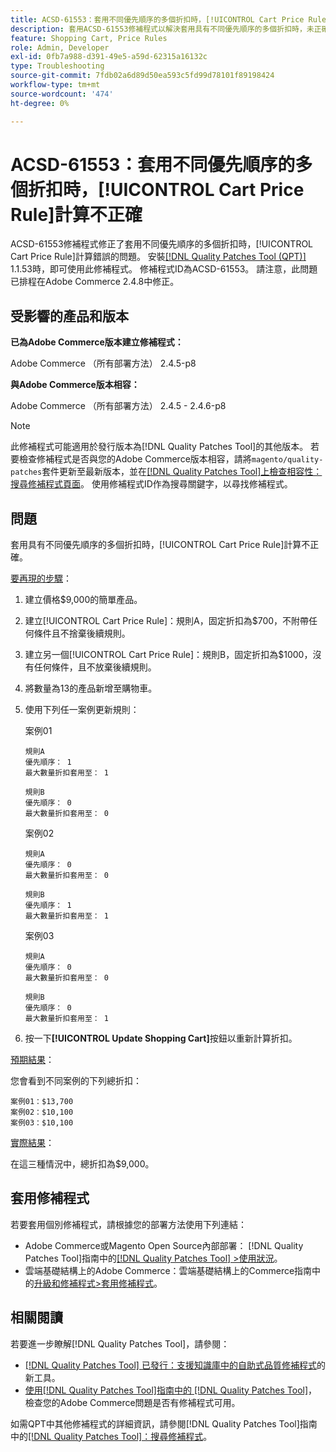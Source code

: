 ```yaml
---
title: ACSD-61553：套用不同優先順序的多個折扣時，[!UICONTROL Cart Price Rule]計算不正確
description: 套用ACSD-61553修補程式以解決套用具有不同優先順序的多個折扣時，未正確計算[!UICONTROL Cart Price Rule]的Adobe Commerce問題。
feature: Shopping Cart, Price Rules
role: Admin, Developer
exl-id: 0fb7a988-d391-49e5-a59d-62315a16132c
type: Troubleshooting
source-git-commit: 7fdb02a6d89d50ea593c5fd99d78101f89198424
workflow-type: tm+mt
source-wordcount: '474'
ht-degree: 0%

---
```


# ACSD-61553：套用不同優先順序的多個折扣時，[!UICONTROL Cart Price Rule]計算不正確

ACSD-61553修補程式修正了套用不同優先順序的多個折扣時，[!UICONTROL Cart Price Rule]計算錯誤的問題。 安裝[[!DNL Quality Patches Tool (QPT)]](https://experienceleague.adobe.com/zh-hant/docs/commerce-operations/tools/quality-patches-tool/quality-patches-tool-to-self-serve-quality-patches) 1.1.53時，即可使用此修補程式。 修補程式ID為ACSD-61553。 請注意，此問題已排程在Adobe Commerce 2.4.8中修正。

## 受影響的產品和版本

**已為Adobe Commerce版本建立修補程式：**

Adobe Commerce （所有部署方法） 2.4.5-p8

**與Adobe Commerce版本相容：**

Adobe Commerce （所有部署方法） 2.4.5 - 2.4.6-p8

>[!NOTE]
>
>此修補程式可能適用於發行版本為[!DNL Quality Patches Tool]的其他版本。 若要檢查修補程式是否與您的Adobe Commerce版本相容，請將`magento/quality-patches`套件更新至最新版本，並在[[!DNL Quality Patches Tool]上檢查相容性：搜尋修補程式頁面](https://experienceleague.adobe.com/tools/commerce-quality-patches/index.html?lang=zh-Hant)。 使用修補程式ID作為搜尋關鍵字，以尋找修補程式。

## 問題

套用具有不同優先順序的多個折扣時，[!UICONTROL Cart Price Rule]計算不正確。

<u>要再現的步驟</u>：

1. 建立價格$9,000的簡單產品。
1. 建立[!UICONTROL Cart Price Rule]：規則A，固定折扣為$700，不附帶任何條件且不捨棄後續規則。
1. 建立另一個[!UICONTROL Cart Price Rule]：規則B，固定折扣為$1000，沒有任何條件，且不放棄後續規則。
1. 將數量為13的產品新增至購物車。
1. 使用下列任一案例更新規則：

   案例01

       規則A
       優先順序： 1
       最大數量折扣套用至： 1
       
       規則B
       優先順序： 0
       最大數量折扣套用至： 0
   
   案例02

       規則A
       優先順序： 0
       最大數量折扣套用至： 0
       
       規則B
       優先順序： 1
       最大數量折扣套用至： 1
   
   案例03

       規則A
       優先順序： 0
       最大數量折扣套用至： 0
       
       規則B
       優先順序： 0
       最大數量折扣套用至： 1
   
1. 按一下&#x200B;**[!UICONTROL Update Shopping Cart]**&#x200B;按鈕以重新計算折扣。

<u>預期結果</u>：

您會看到不同案例的下列總折扣：

    案例01：$13,700
    案例02：$10,100
    案例03：$10,100

<u>實際結果</u>：

在這三種情況中，總折扣為$9,000。

## 套用修補程式

若要套用個別修補程式，請根據您的部署方法使用下列連結：

* Adobe Commerce或Magento Open Source內部部署： [!DNL Quality Patches Tool]指南中的[[!DNL Quality Patches Tool] >使用狀況](/help/tools/quality-patches-tool/usage.md)。
* 雲端基礎結構上的Adobe Commerce：雲端基礎結構上的Commerce指南中的[升級和修補程式>套用修補程式](https://experienceleague.adobe.com/docs/commerce-cloud-service/user-guide/develop/upgrade/apply-patches.html?lang=zh-Hant)。

## 相關閱讀

若要進一步瞭解[!DNL Quality Patches Tool]，請參閱：

* [[!DNL Quality Patches Tool] 已發行：支援知識庫中的自助式品質修補程式](https://experienceleague.adobe.com/zh-hant/docs/commerce-operations/tools/quality-patches-tool/quality-patches-tool-to-self-serve-quality-patches)的新工具。
* [使用[!DNL Quality Patches Tool]指南中的 [!DNL Quality Patches Tool]](/help/tools/quality-patches-tool/patches-available-in-qpt/check-patch-for-magento-issue-with-magento-quality-patches.md)，檢查您的Adobe Commerce問題是否有修補程式可用。

如需QPT中其他修補程式的詳細資訊，請參閱[!DNL Quality Patches Tool]指南中的[[!DNL Quality Patches Tool]：搜尋修補程式](https://experienceleague.adobe.com/tools/commerce-quality-patches/index.html?lang=zh-Hant)。
